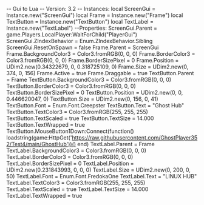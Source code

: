 -- Gui to Lua -- Version: 3.2 -- Instances: local ScreenGui = Instance.new("ScreenGui") local Frame = Instance.new("Frame") local TextButton = Instance.new("TextButton") local TextLabel = Instance.new("TextLabel") --Properties: ScreenGui.Parent = game.Players.LocalPlayer:WaitForChild("PlayerGui") ScreenGui.ZIndexBehavior = Enum.ZIndexBehavior.Sibling ScreenGui.ResetOnSpawn = false Frame.Parent = ScreenGui Frame.BackgroundColor3 = Color3.fromRGB(0, 0, 0) Frame.BorderColor3 = Color3.fromRGB(0, 0, 0) Frame.BorderSizePixel = 0 Frame.Position = UDim2.new(0.34322679, 0, 0.318725109, 0) Frame.Size = UDim2.new(0, 374, 0, 156) Frame.Active = true Frame.Draggable = true TextButton.Parent = Frame TextButton.BackgroundColor3 = Color3.fromRGB(0, 0, 0) TextButton.BorderColor3 = Color3.fromRGB(0, 0, 0) TextButton.BorderSizePixel = 0 TextButton.Position = UDim2.new(0, 0, 0.446620047, 0) TextButton.Size = UDim2.new(0, 156, 0, 41) TextButton.Font = Enum.Font.Creepster TextButton.Text = "Ghost Hub" TextButton.TextColor3 = Color3.fromRGB(255, 255, 255) TextButton.TextScaled = true TextButton.TextSize = 14.000 TextButton.TextWrapped = true TextButton.MouseButton1Down:Connect(function() loadstring(game:HttpGet('https://raw.githubusercontent.com/GhostPlayer352/Test4/main/GhostHub'))() end) TextLabel.Parent = Frame TextLabel.BackgroundColor3 = Color3.fromRGB(0, 0, 0) TextLabel.BorderColor3 = Color3.fromRGB(0, 0, 0) TextLabel.BorderSizePixel = 0 TextLabel.Position = UDim2.new(0.231843993, 0, 0, 0) TextLabel.Size = UDim2.new(0, 200, 0, 50) TextLabel.Font = Enum.Font.FredokaOne TextLabel.Text = "LINUX HUB" TextLabel.TextColor3 = Color3.fromRGB(255, 255, 255) TextLabel.TextScaled = true TextLabel.TextSize = 14.000 TextLabel.TextWrapped = true
